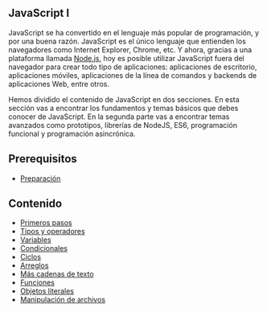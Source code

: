 ## JavaScript I

JavaScript se ha convertido en el lenguaje más popular de programación, y por una buena razón. JavaScript es el único lenguaje que entienden los navegadores como Internet Explorer, Chrome, etc. Y ahora, gracias a una plataforma llamada [Node.js](https://nodejs.org/en/), hoy es posible utilizar JavaScript fuera del navegador para crear todo tipo de aplicaciones: aplicaciones de escritorio, aplicaciones móviles, aplicaciones de la línea de comandos y backends de aplicaciones Web, entre otros.

Hemos dividido el contenido de JavaScript en dos secciones. En esta sección vas a encontrar los fundamentos y temas básicos que debes conocer de JavaScript. En la segunda parte vas a encontrar temas avanzados como prototipos, librerías de NodeJS, ES6, programación funcional y programación asincrónica.

## Prerequisitos

* [Preparación](../prep/README.md)

## Contenido

* [Primeros pasos](1-primeros-pasos.md)
* [Tipos y operadores](2-tipos-y-operadores.md)
* [Variables](3-variables.md)
* [Condicionales](4-condicionales.md)
* [Ciclos](5-ciclos.md)
* [Arreglos](6-arreglos.md)
* [Más cadenas de texto](7-cadenas-de-texto.md)
* [Funciones](8-funciones.md)
* [Objetos literales](9-objetos-literales.md)
* [Manipulación de archivos](10-archivos.md)
